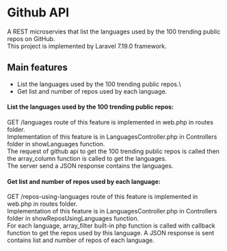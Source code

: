 # Github API
A REST microservies that list the languages used by the 100 trending public repos on GitHub.\
This project is implemented by Laravel 7.19.0 framework.

## Main features
- List the languages used by the 100 trending public repos.\
- Get list and number of repos used by each language.

#### List the languages used by the 100 trending public repos:
GET /languages route of this feature is implemented in web.php in routes folder.\
Implementation of this feature is in LanguagesController.php in Controllers folder in showLanguages function.\
The request of github api to get the 100 trending public repos is called then the array_column function is called to get the languages.\
The server send a JSON response contains the languages.

#### Get list and number of repos used by each language:
GET /repos-using-languages route of this feature is implemented in web.php in routes folder.\
Implementation of this feature is in LanguagesController.php in Controllers folder in showReposUsingLanguages function.\
For each language, array_filter built-in php function is called with callback function to get the repos used by this language.
A JSON response is sent contains list and number of repos of each language.
